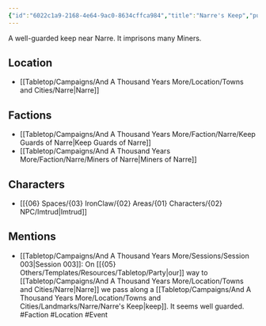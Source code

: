 ```yaml
---
{"id":"6022c1a9-2168-4e64-9ac0-8634cffca984","title":"Narre's Keep","publish":true,"date_created":"Tuesday, February 28th 2023, 7:22:07 pm","date_modified":"Saturday, March 30th 2024, 11:24:43 pm","path":"Tabletop/Campaigns/And A Thousand Years More/Location/Towns and Cities/Landmarks/Narre/Narre's Keep.md","permalink":"/tabletop/campaigns/and-a-thousand-years-more/location/towns-and-cities/landmarks/narre/narre-s-keep/","PassFrontmatter":true}
---
```



A well-guarded keep near Narre. It imprisons many Miners.

## Location

- [[Tabletop/Campaigns/And A Thousand Years More/Location/Towns and Cities/Narre\|Narre]]

## Factions

- [[Tabletop/Campaigns/And A Thousand Years More/Faction/Narre/Keep Guards of Narre\|Keep Guards of Narre]]
- [[Tabletop/Campaigns/And A Thousand Years More/Faction/Narre/Miners of Narre\|Miners of Narre]]

## Characters

- [[{06} Spaces/{03} IronClaw/{02} Areas/{01} Characters/{02} NPC/Imtrud\|Imtrud]]

## Mentions

- [[Tabletop/Campaigns/And A Thousand Years More/Sessions/Session 003\|Session 003]]: On [[{05} Others/Templates/Resources/Tabletop/Party\|our]] way to [[Tabletop/Campaigns/And A Thousand Years More/Location/Towns and Cities/Narre\|Narre]] we pass along a [[Tabletop/Campaigns/And A Thousand Years More/Location/Towns and Cities/Landmarks/Narre/Narre's Keep\|keep]]. It seems well guarded. #Faction #Location #Event

